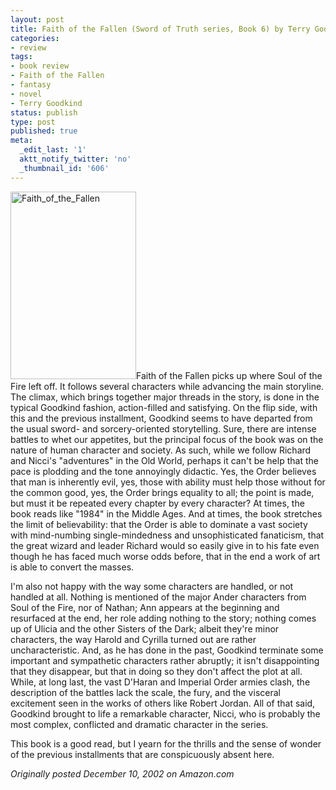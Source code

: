 ```yaml
---
layout: post
title: Faith of the Fallen (Sword of Truth series, Book 6) by Terry Goodkind
categories:
- review
tags:
- book review
- Faith of the Fallen
- fantasy
- novel
- Terry Goodkind
status: publish
type: post
published: true
meta:
  _edit_last: '1'
  aktt_notify_twitter: 'no'
  _thumbnail_id: '606'
---
```

<img title="Faith_of_the_Fallen" src="http://www.yentran.org/blog/wp-content/uploads/2011/09/Faith_of_the_Fallen-201x300.jpg" width="201" height="300" />Faith of the Fallen picks up where Soul of the Fire left off. It follows several characters while advancing the main storyline. The climax, which brings together major threads in the story, is done in the typical Goodkind fashion, action-filled and satisfying. On the flip side, with this and the previous installment, Goodkind seems to have departed from the usual sword- and sorcery-oriented storytelling. Sure, there are intense battles to whet our appetites, but the principal focus of the book was on the nature of human character and society. As such, while we follow Richard and Nicci's "adventures" in the Old World, perhaps it can't be help that the pace is plodding and the tone annoyingly didactic. Yes, the Order believes that man is inherently evil, yes, those with ability must help those without for the common good, yes, the Order brings equality to all; the point is made, but must it be repeated every chapter by every character? At times, the book reads like "1984" in the Middle Ages. And at times, the book stretches the limit of believability: that the Order is able to dominate a vast society with mind-numbing single-mindedness and unsophisticated fanaticism, that the great wizard and leader Richard would so easily give in to his fate even though he has faced much worse odds before, that in the end a work of art is able to convert the masses.

I'm also not happy with the way some characters are handled, or not handled at all. Nothing is mentioned of the major Ander characters from Soul of the Fire, nor of Nathan; Ann appears at the beginning and resurfaced at the end, her role adding nothing to the story; nothing comes up of Ulicia and the other Sisters of the Dark; albeit they're minor characters, the way Harold and Cyrilla turned out are rather uncharacteristic. And, as he has done in the past, Goodkind terminate some important and sympathetic characters rather abruptly; it isn't disappointing that they disappear, but that in doing so they don't affect the plot at all. While, at long last, the vast D'Haran and Imperial Order armies clash, the description of the battles lack the scale, the fury, and the visceral excitement seen in the works of others like Robert Jordan. All of that said, Goodkind brought to life a remarkable character, Nicci, who is probably the most complex, conflicted and dramatic character in the series.

This book is a good read, but I yearn for the thrills and the sense of wonder of the previous installments that are conspicuously absent here.

*Originally posted December 10, 2002 on Amazon.com*
